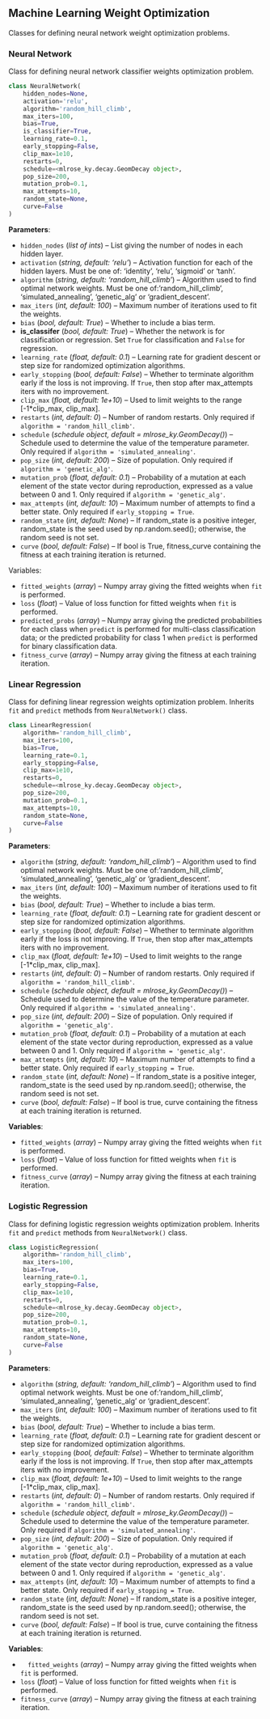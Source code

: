 ## Machine Learning Weight Optimization 
Classes for defining neural network weight optimization problems.

### Neural Network
Class for defining neural network classifier weights optimization problem.

```python
class NeuralNetwork(
    hidden_nodes=None,
    activation='relu',
    algorithm='random_hill_climb',
    max_iters=100,
    bias=True,
    is_classifier=True,
    learning_rate=0.1,
    early_stopping=False,
    clip_max=1e10,
    restarts=0,
    schedule=<mlrose_ky.decay.GeomDecay object>,
    pop_size=200,
    mutation_prob=0.1,
    max_attempts=10,
    random_state=None,
    curve=False
)
```

**Parameters**:

*   `hidden_nodes` (_list of ints_) – List giving the number of nodes in each hidden layer.
*   `activation` (_string, default: ‘relu’_) – Activation function for each of the hidden layers. Must be one of: ‘identity’, ‘relu’, ‘sigmoid’ or ‘tanh’.
*   `algorithm` (_string, default: ‘random\_hill\_climb’_) – Algorithm used to find optimal network weights. Must be one of:’random\_hill\_climb’, ‘simulated\_annealing’, ‘genetic\_alg’ or ‘gradient\_descent’.
*   `max_iters` (_int, default: 100_) – Maximum number of iterations used to fit the weights.
*   `bias` (_bool, default: True_) – Whether to include a bias term.
*   **is\_classifer** (_bool, default: True_) – Whether the network is for classification or regression. Set `True` for classification and `False` for regression.
*   `learning_rate` (_float, default: 0.1_) – Learning rate for gradient descent or step size for randomized optimization algorithms.
*   `early_stopping` (_bool, default: False_) – Whether to terminate algorithm early if the loss is not improving. If `True`, then stop after max\_attempts iters with no improvement.
*   `clip_max` (_float, default: 1e+10_) – Used to limit weights to the range \[-1\*clip\_max, clip\_max\].
*   `restarts` (_int, default: 0_) – Number of random restarts. Only required if `algorithm = 'random_hill_climb'`.
*   `schedule` (_schedule object, default = mlrose_ky.GeomDecay()_) – Schedule used to determine the value of the temperature parameter. Only required if `algorithm = 'simulated_annealing'`.
*   `pop_size` (_int, default: 200_) – Size of population. Only required if `algorithm = 'genetic_alg'`.
*   `mutation_prob` (_float, default: 0.1_) – Probability of a mutation at each element of the state vector during reproduction, expressed as a value between 0 and 1. Only required if `algorithm = 'genetic_alg'`.
*   `max_attempts` (_int, default: 10_) – Maximum number of attempts to find a better state. Only required if `early_stopping = True`.
*   `random_state` (_int, default: None_) – If random\_state is a positive integer, random\_state is the seed used by np.random.seed(); otherwise, the random seed is not set.
*   `curve` (_bool, default: False_) – If bool is True, fitness\_curve containing the fitness at each training iteration is returned.

Variables:

*   `fitted_weights` (_array_) – Numpy array giving the fitted weights when `fit` is performed.
*   `loss` (_float_) – Value of loss function for fitted weights when `fit` is performed.
*   `predicted_probs` (_array_) – Numpy array giving the predicted probabilities for each class when `predict` is performed for multi-class classification data; or the predicted probability for class 1 when `predict` is performed for binary classification data.
*   `fitness_curve` (_array_) – Numpy array giving the fitness at each training iteration.

### Linear Regression
Class for defining linear regression weights optimization problem. Inherits `fit` and `predict` methods from `NeuralNetwork()` class.

```python
class LinearRegression(
    algorithm='random_hill_climb',
    max_iters=100,
    bias=True,
    learning_rate=0.1,
    early_stopping=False,
    clip_max=1e10,
    restarts=0,
    schedule=<mlrose_ky.decay.GeomDecay object>,
    pop_size=200,
    mutation_prob=0.1,
    max_attempts=10,
    random_state=None,
    curve=False
)
```
 
**Parameters**:

*   `algorithm` (_string, default: ‘random\_hill\_climb’_) – Algorithm used to find optimal network weights. Must be one of:’random\_hill\_climb’, ‘simulated\_annealing’, ‘genetic\_alg’ or ‘gradient\_descent’.
*   `max_iters` (_int, default: 100_) – Maximum number of iterations used to fit the weights.
*   `bias` (_bool, default: True_) – Whether to include a bias term.
*   `learning_rate` (_float, default: 0.1_) – Learning rate for gradient descent or step size for randomized optimization algorithms.
*   `early_stopping` (_bool, default: False_) – Whether to terminate algorithm early if the loss is not improving. If `True`, then stop after max\_attempts iters with no improvement.
*   `clip_max` (_float, default: 1e+10_) – Used to limit weights to the range \[-1\*clip\_max, clip\_max\].
*   `restarts` (_int, default: 0_) – Number of random restarts. Only required if `algorithm = 'random_hill_climb'`.
*   `schedule` (_schedule object, default = mlrose_ky.GeomDecay()_) – Schedule used to determine the value of the temperature parameter. Only required if `algorithm = 'simulated_annealing'`.
*   `pop_size` (_int, default: 200_) – Size of population. Only required if `algorithm = 'genetic_alg'`.
*   `mutation_prob` (_float, default: 0.1_) – Probability of a mutation at each element of the state vector during reproduction, expressed as a value between 0 and 1. Only required if `algorithm = 'genetic_alg'`.
*   `max_attempts` (_int, default: 10_) – Maximum number of attempts to find a better state. Only required if `early_stopping = True`.
*   `random_state` (_int, default: None_) – If random\_state is a positive integer, random\_state is the seed used by np.random.seed(); otherwise, the random seed is not set.
*   `curve` (_bool, default: False_) – If bool is true, curve containing the fitness at each training iteration is returned.

**Variables**:

*   `fitted_weights` (_array_) – Numpy array giving the fitted weights when `fit` is performed.
*   `loss` (_float_) – Value of loss function for fitted weights when `fit` is performed.
*   `fitness_curve` (_array_) – Numpy array giving the fitness at each training iteration.

### Logistic Regression
Class for defining logistic regression weights optimization problem. Inherits `fit` and `predict` methods from `NeuralNetwork()` class.

```python
class LogisticRegression(
    algorithm='random_hill_climb',
    max_iters=100,
    bias=True,
    learning_rate=0.1,
    early_stopping=False,
    clip_max=1e10,
    restarts=0,
    schedule=<mlrose_ky.decay.GeomDecay object>,
    pop_size=200,
    mutation_prob=0.1,
    max_attempts=10,
    random_state=None,
    curve=False
)
```

**Parameters**:

*  `algorithm` (_string, default: ‘random\_hill\_climb’_) – Algorithm used to find optimal network weights. Must be one of:’random\_hill\_climb’, ‘simulated\_annealing’, ‘genetic\_alg’ or ‘gradient\_descent’.
*  `max_iters` (_int, default: 100_) – Maximum number of iterations used to fit the weights.
*  `bias` (_bool, default: True_) – Whether to include a bias term.
*  `learning_rate` (_float, default: 0.1_) – Learning rate for gradient descent or step size for randomized optimization algorithms.
*  `early_stopping` (_bool, default: False_) – Whether to terminate algorithm early if the loss is not improving. If `True`, then stop after max\_attempts iters with no improvement.
* `clip_max` (_float, default: 1e+10_) – Used to limit weights to the range \[-1\*clip\_max, clip\_max\].
* `restarts` (_int, default: 0_) – Number of random restarts. Only required if `algorithm = 'random_hill_climb'`.
* `schedule` (_schedule object, default = mlrose_ky.GeomDecay()_) – Schedule used to determine the value of the temperature parameter. Only required if `algorithm = 'simulated_annealing'`.
*  `pop_size` (_int, default: 200_) – Size of population. Only required if `algorithm = 'genetic_alg'`.
* `mutation_prob` (_float, default: 0.1_) – Probability of a mutation at each element of the state vector during reproduction, expressed as a value between 0 and 1. Only required if `algorithm = 'genetic_alg'`.
* `max_attempts` (_int, default: 10_) – Maximum number of attempts to find a better state. Only required if `early_stopping = True`.
* `random_state` (_int, default: None_) – If random\_state is a positive integer, random\_state is the seed used by np.random.seed(); otherwise, the random seed is not set.
* `curve` (_bool, default: False_) – If bool is true, curve containing the fitness at each training iteration is returned.

**Variables**:

* `  fitted_weights` (_array_) – Numpy array giving the fitted weights when `fit` is performed.
*   `loss` (_float_) – Value of loss function for fitted weights when `fit` is performed.
*   `fitness_curve` (_array_) – Numpy array giving the fitness at each training iteration.